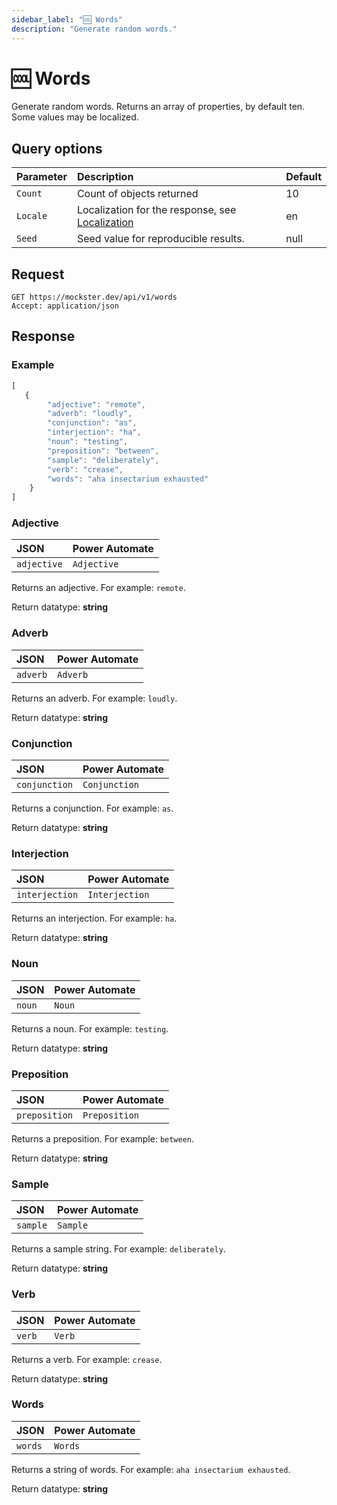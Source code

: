 ```yaml
---
sidebar_label: "🆒 Words"
description: "Generate random words."
---
```


# 🆒 Words

Generate random words. Returns an array of properties, by default ten. Some values may be localized.

## Query options

|Parameter|Description|Default|
|---------|:---------|---------|
|`Count`| Count of objects returned | 10 |
|`Locale`| Localization for the response, see [Localization](./../localization) | en |
|`Seed` | Seed value for reproducible results. | null |

## Request

```http title="HTTP"
GET https://mockster.dev/api/v1/words
Accept: application/json  
```

## Response 

### Example 

```jsx title="JSON"
[
   {
        "adjective": "remote",
        "adverb": "loudly",
        "conjunction": "as",
        "interjection": "ha",
        "noun": "testing",
        "preposition": "between",
        "sample": "deliberately",
        "verb": "crease",
        "words": "aha insectarium exhausted"
    }
]
```
### Adjective

|JSON|Power Automate|
|:---------|:---------|
`adjective`|`Adjective`

Returns an adjective. For example: `remote`.

Return datatype: **string**

### Adverb

|JSON|Power Automate|
|:---------|:---------|
`adverb`|`Adverb`

Returns an adverb. For example: `loudly`.

Return datatype: **string**

### Conjunction

|JSON|Power Automate|
|:---------|:---------|
`conjunction`|`Conjunction`

Returns a conjunction. For example: `as`.

Return datatype: **string**

### Interjection

|JSON|Power Automate|
|:---------|:---------|
`interjection`|`Interjection`

Returns an interjection. For example: `ha`.

Return datatype: **string**

### Noun

|JSON|Power Automate|
|:---------|:---------|
`noun`|`Noun`

Returns a noun. For example: `testing`.

Return datatype: **string**

### Preposition

|JSON|Power Automate|
|:---------|:---------|
`preposition`|`Preposition`

Returns a preposition. For example: `between`.

Return datatype: **string**

### Sample

|JSON|Power Automate|
|:---------|:---------|
`sample`|`Sample`

Returns a sample string. For example: `deliberately`.

Return datatype: **string**

### Verb

|JSON|Power Automate|
|:---------|:---------|
`verb`|`Verb`

Returns a verb. For example: `crease`.

Return datatype: **string**

### Words

|JSON|Power Automate|
|:---------|:---------|
`words`|`Words`

Returns a string of words. For example: `aha insectarium exhausted`.

Return datatype: **string**